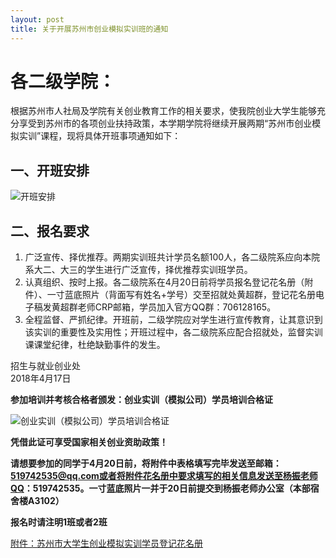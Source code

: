 ```yaml
---
layout: post
title: 关于开展苏州市创业模拟实训班的通知
---
```


# 各二级学院：

根据苏州市人社局及学院有关创业教育工作的相关要求，使我院创业大学生能够充分享受到苏州市的各项创业扶持政策，本学期学院将继续开展两期“苏州市创业模拟实训”课程，现将具体开班事项通知如下：

<!--more-->

## 一、开班安排

![开班安排](https://zhenyangleo.github.io/post-image/20180417-%E5%BC%80%E7%8F%AD%E5%AE%89%E6%8E%92.png)

## 二、报名要求

1. 广泛宣传、择优推荐。两期实训班共计学员名额100人，各二级院系应向本院系大二、大三的学生进行广泛宣传，择优推荐实训班学员。    
2. 认真组织、按时上报。各二级院系在4月20日前将学员报名登记花名册（附件）、一寸蓝底照片（背面写有姓名+学号）交至招就处黄超群，登记花名册电子稿发黄超群老师CRP邮箱，学员加入官方QQ群：706128165。    
3. 全程监督、严抓纪律。开班前，二级学院应对学生进行宣传教育，让其意识到该实训的重要性及实用性；开班过程中，各二级院系应配合招就处，监督实训课课堂纪律，杜绝缺勤事件的发生。

招生与就业创业处    
2018年4月17日

**参加培训并考核合格者颁发：创业实训（模拟公司）学员培训合格证**

![创业实训（模拟公司）学员培训合格证](https://zhenyangleo.github.io/post-image/20180417-%E5%88%9B%E4%B8%9A%E5%AE%9E%E8%AE%AD%EF%BC%88%E6%A8%A1%E6%8B%9F%E5%85%AC%E5%8F%B8%EF%BC%89%E5%AD%A6%E5%91%98%E5%9F%B9%E8%AE%AD%E5%90%88%E6%A0%BC%E8%AF%81.png)

**凭借此证可享受国家相关创业资助政策！**

**请想要参加的同学于4月20日前，将附件中表格填写完毕发送至邮箱：519742535@qq.com或者将附件花名册中要求填写的相关信息发送至杨振老师QQ：519742535。一寸蓝底照片一并于20日前提交到杨振老师办公室（本部宿舍楼A3102）**

**报名时请注明1班或者2班**

[附件：苏州市大学生创业模拟实训学员登记花名册](https://share.weiyun.com/59lwYYr)     
